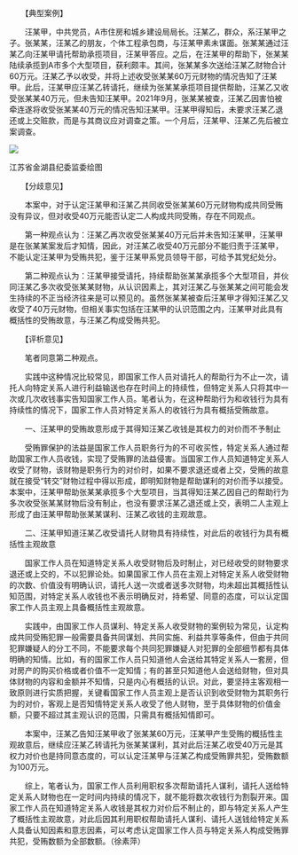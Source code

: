 　　【典型案例】

　　汪某甲，中共党员，A市住房和城乡建设局局长。汪某乙，群众，系汪某甲之子。张某某，汪某乙的朋友，个体工程承包商，与汪某甲素未谋面。张某某通过汪某乙向汪某甲请托帮助承揽项目，汪某甲答应。之后，在汪某甲的帮助下，张某某陆续承揽到A市多个大型项目，获利颇丰。其间，张某某多次送给汪某乙财物合计60万元。汪某乙予以收受，并将上述收受张某某60万元财物的情况告知了汪某甲。此后，汪某甲应汪某乙转请托，继续为张某某承揽项目提供帮助，汪某乙又收受张某某40万元，但未告知汪某甲。2021年9月，张某某被查，汪某乙因害怕被牵连遂将收受张某某40万元的情况告知汪某甲。汪某甲得知后，未要求汪某乙退还或上交赃款，而是与其商议应对调查之策。一个月后，汪某甲、汪某乙先后被立案调查。

![](https://www.ccdi.gov.cn/hdjln/ywtt/202211/W020221102348216688984.jpeg)

江苏省金湖县纪委监委绘图

　　【分歧意见】

　　本案中，对于认定汪某甲和汪某乙共同收受张某某60万元财物构成共同受贿没有异议，但对收受40万元能否认定二人构成共同受贿，存在不同观点。

　　第一种观点认为：汪某乙再次收受张某某40万元后并未告知汪某甲，汪某甲是在张某某案发后才知情，因此，对汪某乙收受40万元部分不能归责于汪某甲，不能认定汪某甲为受贿共犯，鉴于汪某甲系党员领导干部，可给予其党纪处分。

　　第二种观点认为：汪某甲接受请托，持续帮助张某某承揽多个大型项目，并伙同汪某乙多次收受张某某财物，从认识因素上，其对汪某乙与张某某之间可能会发生持续的不正当经济往来是可以预见的。虽然张某某被查后汪某甲才得知汪某乙又收受了40万元财物，但相关事实包括在汪某甲的认识范围之内，汪某甲对此具有概括性的受贿故意，与汪某乙构成受贿共犯。

　　【评析意见】

　　笔者同意第二种观点。

　　实践中这种情况比较常见，即国家工作人员对请托人的帮助行为不止一次，请托人向特定关系人进行利益输送也存在时间上的持续性，但特定关系人只将其中一次或几次收钱事实告知国家工作人员。笔者认为，在这种帮助行为和收钱行为具有持续性的情况下，国家工作人员对特定关系人的收钱行为具有概括受贿故意。

　　一、汪某甲的受贿故意形成于其得知汪某乙收钱是其权力的对价而不予制止

　　受贿罪保护的法益是国家工作人员职务行为的不可收买性，特定关系人通过帮助国家工作人员收钱，实现了受贿罪的法益侵害。当国家工作人员知道特定关系人收受了财物，该财物是职务行为的对价时，如果不要求退还或者上交，受贿的故意就在接受“转交”财物过程中得以形成，即明知财物是帮助谋利的对价而予以接受。本案中，汪某甲帮助张某某承揽多个大型项目，当其得知汪某乙因自己的帮助行为多次收受张某某财物后没有制止，也没有要求汪某乙退还或上交，表明二人主观上形成了由汪某甲帮助张某某谋利、汪某乙收钱的主观故意。

　　二、汪某甲知道汪某乙收受请托人财物具有持续性，对此后的收钱行为具有概括性主观故意

　　国家工作人员在知道特定关系人收受财物后及时制止，对已经收受的财物要求退还或上交的，不以犯罪论处。如果国家工作人员在主观上对特定关系人收受财物的次数、价值没有明确认识，请托人送一次或者送多次财物，均未超出其概括性认知范围，对特定关系人收钱也不表示明确反对，持希望、同意的态度，可以认定国家工作人员主观上具备概括性主观故意。

　　实践中，由国家工作人员谋利、特定关系人收受财物的案例较为常见，认定构成共同受贿犯罪一般需要具备共同谋划、共同实施、利益共享等条件，但由于共同犯罪嫌疑人的分工不同，不能要求每个共同犯罪嫌疑人对犯罪的全部细节都有具体明确的知情。比如，有的国家工作人员只知道他人会送给其特定关系人一套房，但对房产的购买价格或者价值不一定知情；有的甚至只知道他人会送给财物，但对具体财物的内容和金额并不知情，只是内心有概括的认识。对此，要坚持主客观相一致原则进行实质把握，关键看国家工作人员主观上是否认识到收受财物为其职务行为的对价，客观上是否知情特定关系人收受了他人财物，至于具体财物的价值金额，只要不超过其主观认识的范围，只需具有概括知情即可。

　　本案中，汪某乙告知汪某甲收了张某某60万元，汪某甲产生受贿的概括性主观故意后，继续应汪某乙转请托为张某某谋利，其对此后汪某乙收受40万元是其权力对价也是持同意态度的，可以认定汪某甲与汪某乙构成受贿罪共犯，受贿数额为100万元。

　　综上，笔者认为，国家工作人员利用职权多次帮助请托人谋利，请托人送给特定关系人财物也在一定时间内持续的情况下，就不能将数次收钱行为割裂开来。国家工作人员在知道特定关系人收钱是其权力对价后不制止的，即与特定关系人产生了概括性主观故意，对此后因其利用职权帮助请托人谋利、请托人送钱给特定关系人具备认知因素和意志因素，可以考虑认定国家工作人员与特定关系人构成受贿罪共犯，受贿数额为全部数额。（徐素萍）